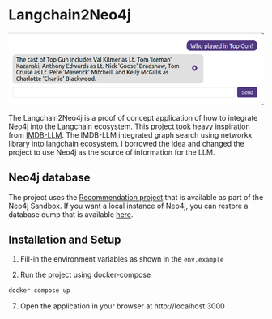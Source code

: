 # Langchain2Neo4j

![LangchainNeo4j Demo](./image/langchain2neo4j.png)

The Langchain2Neo4j is a proof of concept application of how to integrate Neo4j into the Langchain ecosystem.
This project took heavy inspiration from [IMDB-LLM](https://github.com/ibiscp/LLM-IMDB).
The IMDB-LLM integrated graph search using networkx library into langchain ecosystem.
I borrowed the idea and changed the project to use Neo4j as the source of information for the LLM.

## Neo4j database

The project uses the [Recommendation project](https://sandbox.neo4j.com/?usecase=recommendations) that is available as part of the Neo4j Sandbox.
If you want a local instance of Neo4j, you can restore a database dump that is available [here](https://github.com/neo4j-graph-examples/recommendations/tree/main/data).

## Installation and Setup

1. Fill-in the environment variables as shown in the `env.example`

2. Run the project using docker-compose

```bash
docker-compose up
```

7. Open the application in your browser at http://localhost:3000
